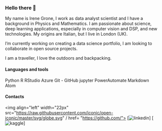 ### Hello there 👋

<p>My name is Irene Grone, I work as data analyst scientist and I have a background in Physics and Mathematics. I am passionate about science, deep learning applications, especially in computer vision and DSP, and new technologies. My origins are Italian, but I live in London (UK).</p>

<p>I’m currently working on creating a data science portfolio, I am looking to collaborate in open source projects.</p>

<p>I am a traveller, I love the outdoors and backpacking.

#### Languages and tools

Python
R
RStudio
Azure
Git - GitHub
jupyter
PowerAutomate
Markdown
Atom


#### Contacts

<img align="left" width="22px" src="https://raw.githubusercontent.com/iconic/open-iconic/master/svg/globe.svg" / href= "https://github.com/">
[![linkedin]()]
[![kaggle]()]
